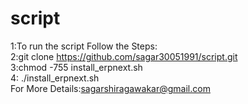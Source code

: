 # script
1:To run the script Follow the Steps:<br>
2:git clone https://github.com/sagar30051991/script.git<br>
3:chmod -755 install_erpnext.sh<br>
4: ./install_erpnext.sh<br>
For More Details:sagarshiragawakar@gmail.com
